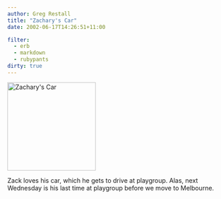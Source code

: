 ```yaml
---
author: Greg Restall
title: "Zachary's Car"
date: 2002-06-17T14:26:51+11:00

filter:
  - erb
  - markdown
  - rubypants
dirty: true
---
```


<img src="https://consequently.org/images/ZackCar.jpg" width="200" height="200" alt="Zachary's Car" />
<p>Zack loves his car, which he gets to drive at playgroup.  Alas, next Wednesday is his last time at playgroup before we move to Melbourne.</p>

